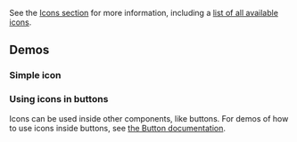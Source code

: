 <script setup>
import SimpleIcon from '@/../component-demos/icon/examples/SimpleIcon.vue';
</script>

See the [Icons section](../icons/overview.md) for more information, including a
[list of all available icons](../icons/all-icons.md).

## Demos

### Simple icon

<cdx-demo-wrapper>
<template v-slot:demo>
<simple-icon />
</template>

<template v-slot:code>

<<< @/../component-demos/icon/examples/SimpleIcon.vue

</template>
</cdx-demo-wrapper>

### Using icons in buttons
Icons can be used inside other components, like buttons. For demos of how to use icons inside
buttons, see [the Button documentation](./button#default-with-icon).
